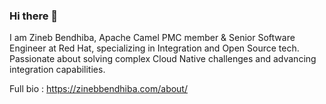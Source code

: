 ### Hi there 👋

I am Zineb Bendhiba, Apache Camel PMC member & Senior Software Engineer at Red Hat, specializing in Integration and Open Source tech. Passionate about solving complex Cloud Native challenges and advancing integration capabilities.

Full bio : https://zinebbendhiba.com/about/
